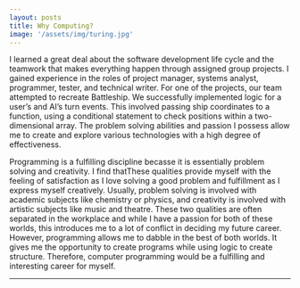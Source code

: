 ```yaml
---
layout: posts
title: Why Computing?
image: '/assets/img/turing.jpg'
---
```


I learned a great deal about the software development life cycle and the teamwork that makes everything
happen through assigned group projects. I gained experience in the roles of project manager,
systems analyst, programmer, tester, and technical writer. For one of the projects, our team
attempted to recreate Battleship. We successfully implemented logic for a user’s
and AI’s turn events. This involved passing ship coordinates to a function, using a conditional
statement to check positions within a two-dimensional array. The problem solving abilities and
passion I possess allow me to create and explore various technologies with a high degree of
effectiveness.

Programming is a fulfilling discipline becasse it is essentially problem solving and creativity. I find thatThese qualities provide myself with the feeling of satisfaction as I love solving a good
problem and fulfillment as I express myself creatively. Usually, problem solving is involved with
academic subjects like chemistry or physics, and creativity is involved with artistic subjects like music
and theatre. These two qualities are often separated in the workplace and while I have a passion for
both of these worlds, this introduces me to a lot of conflict in deciding my future career. However, programming allows me to dabble in the best of both worlds. It gives me the opportunity to create programs while using logic to create structure. Therefore, computer programming would be a fulfilling and interesting career for myself.

---
